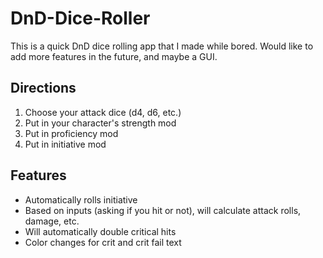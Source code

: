 # DnD-Dice-Roller

This is a quick DnD dice rolling app that I made while bored. Would like to add more features in the future, and maybe a GUI.

## Directions
1. Choose your attack dice (d4, d6, etc.)
2. Put in your character's strength mod
3. Put in proficiency mod
4. Put in initiative mod

## Features
- Automatically rolls initiative
- Based on inputs (asking if you hit or not), will calculate attack rolls, damage, etc.
- Will automatically double critical hits
- Color changes for crit and crit fail text